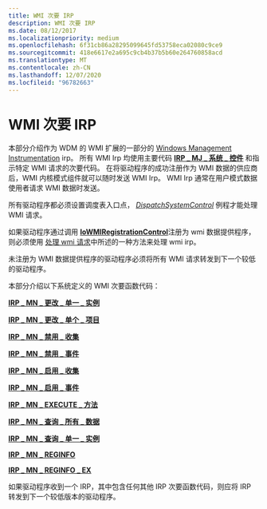 ```yaml
---
title: WMI 次要 IRP
description: WMI 次要 IRP
ms.date: 08/12/2017
ms.localizationpriority: medium
ms.openlocfilehash: 6f31cb86a28295099645fd53758eca02080c9ce9
ms.sourcegitcommit: 418e6617e2a695c9cb4b37b5b60e264760858acd
ms.translationtype: MT
ms.contentlocale: zh-CN
ms.lasthandoff: 12/07/2020
ms.locfileid: "96782663"
---
```

# <a name="wmi-minor-irps"></a>WMI 次要 IRP





本部分介绍作为 WDM 的 WMI 扩展的一部分的 [Windows Management Instrumentation](./implementing-wmi.md) irp。 所有 WMI Irp 均使用主要代码 [**IRP \_ MJ \_ 系统 \_ 控件**](irp-mj-system-control.md) 和指示特定 WMI 请求的次要代码。 在将驱动程序的成功注册作为 WMI 数据的供应商后，WMI 内核模式组件就可以随时发送 WMI Irp。 WMI Irp 通常在用户模式数据使用者请求 WMI 数据时发送。

所有驱动程序都必须设置调度表入口点， [*DispatchSystemControl*](/windows-hardware/drivers/ddi/wdm/nc-wdm-driver_dispatch) 例程才能处理 WMI 请求。

如果驱动程序通过调用 [**IoWMIRegistrationControl**](/windows-hardware/drivers/ddi/wdm/nf-wdm-iowmiregistrationcontrol)注册为 wmi 数据提供程序，则必须使用 [处理 wmi 请求](./handling-wmi-requests.md)中所述的一种方法来处理 wmi irp。

未注册为 WMI 数据提供程序的驱动程序必须将所有 WMI 请求转发到下一个较低的驱动程序。

本部分介绍以下系统定义的 WMI 次要函数代码：

[**IRP \_ MN \_ 更改 \_ 单一 \_ 实例**](irp-mn-change-single-instance.md)

[**IRP \_ MN \_ 更改 \_ 单个 \_ 项目**](irp-mn-change-single-item.md)

[**IRP \_ MN \_ 禁用 \_ 收集**](irp-mn-disable-collection.md)

[**IRP \_ MN \_ 禁用 \_ 事件**](irp-mn-disable-events.md)

[**IRP \_ MN \_ 启用 \_ 收集**](irp-mn-enable-collection.md)

[**IRP \_ MN \_ 启用 \_ 事件**](irp-mn-enable-events.md)

[**IRP \_ MN \_ EXECUTE \_ 方法**](irp-mn-execute-method.md)

[**IRP \_ MN \_ 查询 \_ 所有 \_ 数据**](irp-mn-query-all-data.md)

[**IRP \_ MN \_ 查询 \_ 单一 \_ 实例**](irp-mn-query-single-instance.md)

[**IRP \_ MN \_ REGINFO**](irp-mn-reginfo.md)

[**IRP \_ MN \_ REGINFO \_ EX**](irp-mn-reginfo-ex.md)

如果驱动程序收到一个 IRP，其中包含任何其他 IRP 次要函数代码，则应将 IRP 转发到下一个较低版本的驱动程序。

 

